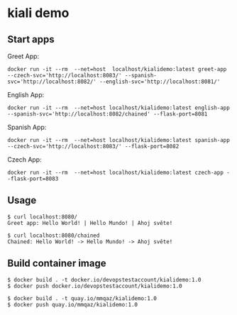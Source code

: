 # kiali demo

## Start apps
Greet App:
```
docker run -it --rm  --net=host  localhost/kialidemo:latest greet-app  --czech-svc='http://localhost:8083/' --spanish-svc='http://localhost:8082/' --english-svc='http://localhost:8081/'
```

English App:
```
docker run -it --rm  --net=host localhost/kialidemo:latest english-app  --spanish-svc='http://localhost:8082/chained' --flask-port=8081
```

Spanish App:
```
docker run -it --rm  --net=host localhost/kialidemo:latest spanish-app  --czech-svc='http://localhost:8083/' --flask-port=8082
```

Czech App:
```
docker run -it --rm  --net=host localhost/kialidemo:latest czech-app --flask-port=8083
```

## Usage

```
$ curl localhost:8080/
Greet app: Hello World! | Hello Mundo! | Ahoj světe!
```

```
$ curl localhost:8080/chained
Chained: Hello World! -> Hello Mundo! -> Ahoj světe!
```

## Build container image

```
$ docker build . -t docker.io/devopstestaccount/kialidemo:1.0
$ docker push docker.io/devopstestaccount/kialidemo:1.0

$ docker build . -t quay.io/mmqaz/kialidemo:1.0
$ docker push quay.io/mmqaz/kialidemo:1.0
```
